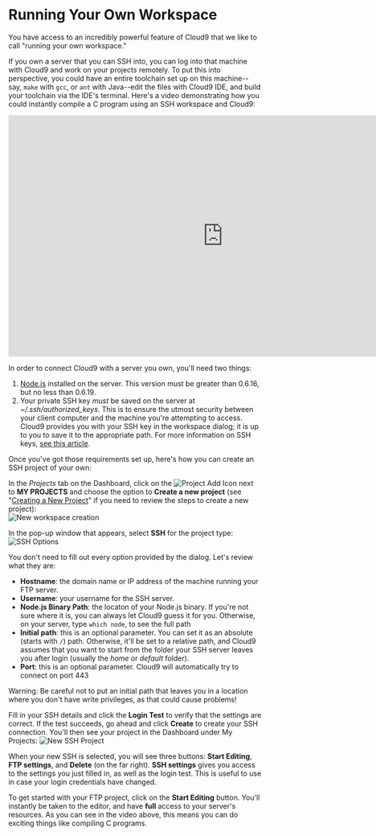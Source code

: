 # Running Your Own Workspace

You have access to an incredibly powerful feature of Cloud9 that we like to call "running your own workspace."

If you own a server that you can SSH into, you can log into that machine with Cloud9 and work on your projects remotely. To put this into perspective, you could have an entire toolchain set up on this machine--say, `make` with `gcc`, or `ant` with Java--edit the files with Cloud9 IDE, and build your toolchain via the IDE's terminal. Here's a video demonstrating how you could instantly compile a C program using an SSH workspace and Cloud9:

<iframe width="853" height="480" src="https://www.youtube.com/embed/CogX0tqugi0" frameborder="0" allowfullscreen></iframe>

In order to connect Cloud9 with a server you own, you'll need two things:

1. [Node.js](http://www.nodejs.org) installed on the server. This version must be greater than 0.6.16, but no less than 0.6.19.
2. Your private SSH key *must* be saved on the server at _~/.ssh/authorized_keys_. This is to ensure the utmost security between your client computer and the machine you're attempting to access. Cloud9 provides you with your SSH key in the workspace dialog; it is up to you to save it to the appropriate path. For more information on SSH keys, [see this article](http://www.eng.cam.ac.uk/help/jpmg/ssh/authorized_keys_howto.html).

Once you've got those requirements set up, here's how you can create an SSH project of your own:

In the *Projects* tab on the Dashboard, click on the ![Project Add Icon](./icons/workspacePlusIcon.png) next to **MY PROJECTS** and choose the option to **Create a new project** (see "[Creating a New Project](./creating_new_workspace.html)" if you need to review the steps to create a new project):  
![New workspace creation](./images/newWorkspace.png)

In the pop-up window that appears, select **SSH** for the project type:  
![SSH Options](./images/SSHoptions.png)


You don't need to fill out every option provided by the dialog. Let's review what they are:

* **Hostname**: the domain name or IP address of the machine running your FTP server.
* **Username**: your username for the SSH server.
* **Node.js Binary Path**: the locaton of your Node.js binary. If you're not sure where it is, you can always let Cloud9 guess it for you. Otherwise, on your server, type `which node`, to see the full path
* **Initial path**: this is an optional parameter. You can set it as an absolute (starts with `/`) path. Otherwise, it'll be set to a relative path, and Cloud9 assumes that you want to start from the folder your SSH server leaves you after login (usually the _home_ or _default_ folder).
* **Port**: this is an optional parameter. Cloud9 will automatically try to connect on port 443

Warning: Be careful not to put an initial path that leaves you in a location where you don't have write privileges, as that could cause problems!

Fill in your SSH details and click the **Login Test** to verify that the settings are correct. If the test succeeds, go ahead and click **Create** to create your SSH connection. You'll then see your project in the Dashboard under My Projects:
![New SSH Project](./images/newSshWorkspace.png)

When your new SSH is selected, you will see three buttons: **Start Editing**, **FTP settings**, and **Delete** (on the far right). **SSH settings** gives you access to the settings you just filled in, as well as the login test. This is useful to use in case your login credentials have changed.

To get started with your FTP project, click on the **Start Editing** button. You'll instantly be taken to the editor, and have **full** access to your server's resources. As you can see in the video above, this means you can do exciting things like compiling C programs.